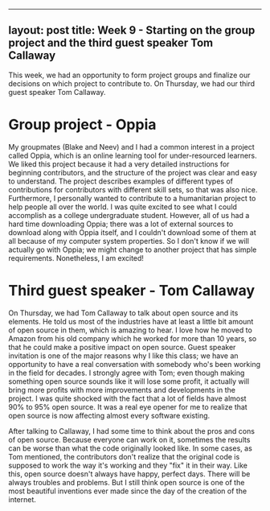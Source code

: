 
---
layout: post
title: Week 9 - Starting on the group project and the third guest speaker Tom Callaway
---

This week, we had an opportunity to form project groups and finalize our decisions on which project to contribute to. On Thursday,
we had our third guest speaker Tom Callaway.

<!--more-->

# Group project - Oppia

My groupmates (Blake and Neev) and I had a common interest in a project called Oppia, which is an
online learning tool for under-resourced learners. We liked this project because it had a very detailed instructions
for beginning contributors, and the structure of the project was clear and easy to understand. The project describes examples of different
types of contributions for contributors with different skill sets, so that was also nice. Furthermore, I personally
wanted to contribute to a humanitarian project to help people all over the world. I was quite excited to see what I could accomplish
as a college undergraduate student. However, all of us had a hard time downloading Oppia; there was a lot of external sources to download
along with Oppia itself, and I couldn't download some of them at all because of my computer system properties. So I don't know if 
we will actually go with Oppia; we might change to another project that has simple requirements. Nonetheless, I am excited!

# Third guest speaker - Tom Callaway

On Thursday, we had Tom Callaway to talk about open source and its elements. He told us most of the industries have at least
a little bit amount of open source in them, which is amazing to hear. I love how he moved to Amazon from his old company which he
worked for more than 10 years, so that he could make a positive impact on open source. Guest speaker invitation is one of the major
reasons why I like this class; we have an opportunity to have a real conversation with somebody who's been working in the field for
decades. I strongly agree with Tom; even though making something open source sounds like it will lose some profit, it actually will
bring more profits with more improvements and developments in the project. I was quite shocked with the fact that a lot of fields have
almost 90% to 95% open source. It was a real eye opener for me to realize that open source is now affecting almost every software existing.

After talking to Callaway, I had some time to think about the pros and cons of open source. Because everyone can work on it, sometimes the results
can be worse than what the code originally looked like. In some cases, as Tom mentioned, the contributors don't realize that the original code
is supposed to work the way it's working and they "fix" it in their way. Like this, open source doesn't always have happy, perfect 
days. There will be always troubles and problems. But I still think open source is one of the most beautiful inventions ever made
since the day of the creation of the internet.
